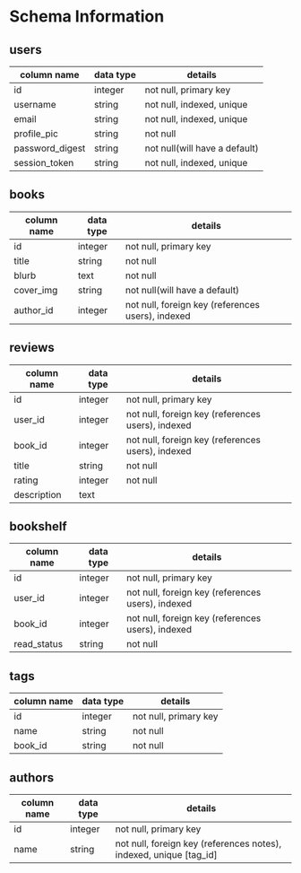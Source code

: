 # Schema Information

## users
column name     | data type | details
----------------|-----------|-----------------------
id              | integer   | not null, primary key
username        | string    | not null, indexed, unique
email           | string    | not null, indexed, unique
profile_pic     | string    | not null
password_digest | string    | not null(will have a default)
session_token   | string    | not null, indexed, unique

## books
column name | data type | details
------------|-----------|-----------------------
id          | integer   | not null, primary key
title       | string    | not null
blurb        | text      | not null
cover_img        | string      | not null(will have a default)
author_id   | integer   | not null, foreign key (references users), indexed


## reviews
column name | data type | details
------------|-----------|-----------------------
id          | integer   | not null, primary key
user_id   | integer   | not null, foreign key (references users), indexed
book_id   | integer   | not null, foreign key (references users), indexed
title       | string    | not null
rating       | integer    | not null
description | text    |

## bookshelf
column name | data type | details
------------|-----------|-----------------------
id          | integer   | not null, primary key
user_id   | integer   | not null, foreign key (references users), indexed
book_id   | integer   | not null, foreign key (references users), indexed
read_status       | string    | not null


## tags
column name | data type | details
------------|-----------|-----------------------
id          | integer   | not null, primary key
name        | string    | not null
book_id        | string    | not null

## authors
column name | data type | details
------------|-----------|-----------------------
id          | integer   | not null, primary key
name    | string   | not null, foreign key (references notes), indexed, unique [tag_id]
